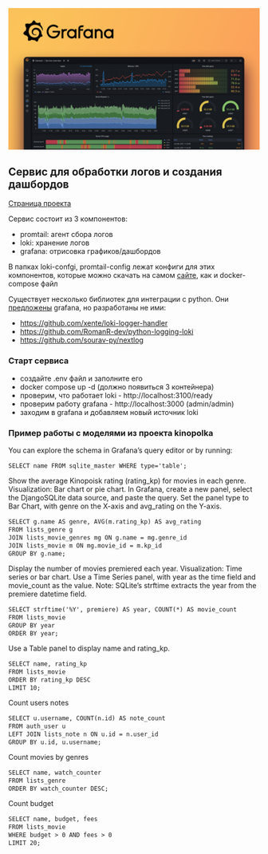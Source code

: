 ![logo.png](logo.png)

## Сервис для обработки логов и создания дашбордов

[Страница проекта](https://grafana.com/oss/loki/)


Сервис состоит из 3 компонентов:
- promtail: агент сбора логов
- loki: хранение логов
- grafana: отрисовка графиков/дашбордов


В папках loki-confgi, promtail-config лежат конфиги для этих компонентов, которые можно скачать на самом 
[сайте](https://grafana.com/docs/loki/latest/get-started/quick-start/), как и docker-compose файл


Существует несколько библиотек для интеграции с python. Они [предложены](https://grafana.com/docs/loki/latest/send-data/) 
grafana, но разработаны не ими:
- https://github.com/xente/loki-logger-handler
- https://github.com/RomanR-dev/python-logging-loki
- https://github.com/sourav-py/nextlog


### Старт сервиса
- создайте .env файл и заполните его
- docker compose up -d (должно появиться 3 контейнера)
- проверим, что работает loki - http://localhost:3100/ready
- проверим работу grafana - http://localhost:3000 (admin/admin)
- заходим в grafana и добавляем новый источник loki


### Пример работы с моделями из проекта kinopolka

You can explore the schema in Grafana’s query editor or by running:
```sqlite
SELECT name FROM sqlite_master WHERE type='table';
```


Show the average Kinopoisk rating (rating_kp) for movies in each genre.
Visualization: Bar chart or pie chart.
In Grafana, create a new panel, select the DjangoSQLite data source, and paste the query.
Set the panel type to Bar Chart, with genre on the X-axis and avg_rating on the Y-axis.
```sqlite
SELECT g.name AS genre, AVG(m.rating_kp) AS avg_rating
FROM lists_genre g
JOIN lists_movie_genres mg ON g.name = mg.genre_id
JOIN lists_movie m ON mg.movie_id = m.kp_id
GROUP BY g.name;
```

Display the number of movies premiered each year.
Visualization: Time series or bar chart.
Use a Time Series panel, with year as the time field and movie_count as the value.
Note: SQLite’s strftime extracts the year from the premiere datetime field.
```sqlite
SELECT strftime('%Y', premiere) AS year, COUNT(*) AS movie_count
FROM lists_movie
GROUP BY year
ORDER BY year;
```

Use a Table panel to display name and rating_kp.
```sqlite
SELECT name, rating_kp
FROM lists_movie
ORDER BY rating_kp DESC
LIMIT 10;
```

Count users notes
```sqlite
SELECT u.username, COUNT(n.id) AS note_count
FROM auth_user u
LEFT JOIN lists_note n ON u.id = n.user_id
GROUP BY u.id, u.username;
```

Count movies by genres
```sqlite
SELECT name, watch_counter
FROM lists_genre
ORDER BY watch_counter DESC;
```

Count budget
```sqlite
SELECT name, budget, fees
FROM lists_movie
WHERE budget > 0 AND fees > 0
LIMIT 20;
```

